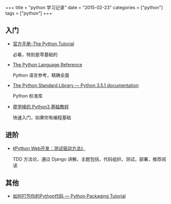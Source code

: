 +++
title = "python 学习记录"
date = "2015-02-23"
categories = ["python"]
tags = ["python"]
+++

## 入门

* [官方手册-The Python Tutorial](https://docs.python.org/3/tutorial/index.html)

  必看，特别是零基础的

* [The Python Language Reference](https://docs.python.org/3/reference/index.html#reference-index)

  Python 语言参考，精确全面
  
* [The Python Standard Library — Python 3.5.1 documentation](https://docs.python.org/3/library/index.html)

  Python 标准库
  
* [廖学峰的 Python3 基础教程](http://www.liaoxuefeng.com/wiki/0014316089557264a6b348958f449949df42a6d3a2e542c000)

  快速入门，如果你有编程基础




## 进阶

* [《Python Web开发：测试驱动方法》](http://www.ituring.com.cn/book/1486)

  TDD 方法论，通过 Django 讲解，主题包括，代码组织，测试，部署，推荐阅读

## 其他

* [如何打包你的Python代码 — Python Packaging Tutorial](http://python-packaging-zh.readthedocs.org/zh_CN/latest/index.html)


